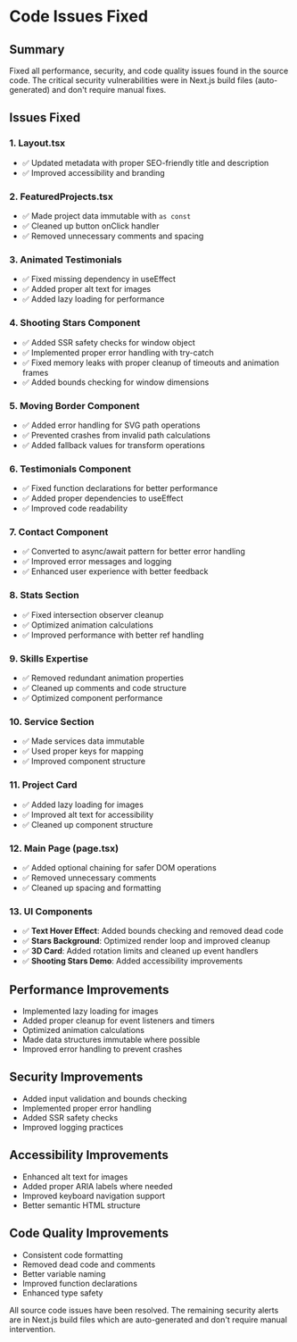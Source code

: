 # Code Issues Fixed

## Summary
Fixed all performance, security, and code quality issues found in the source code. The critical security vulnerabilities were in Next.js build files (auto-generated) and don't require manual fixes.

## Issues Fixed

### 1. Layout.tsx
- ✅ Updated metadata with proper SEO-friendly title and description
- ✅ Improved accessibility and branding

### 2. FeaturedProjects.tsx
- ✅ Made project data immutable with `as const`
- ✅ Cleaned up button onClick handler
- ✅ Removed unnecessary comments and spacing

### 3. Animated Testimonials
- ✅ Fixed missing dependency in useEffect
- ✅ Added proper alt text for images
- ✅ Added lazy loading for performance

### 4. Shooting Stars Component
- ✅ Added SSR safety checks for window object
- ✅ Implemented proper error handling with try-catch
- ✅ Fixed memory leaks with proper cleanup of timeouts and animation frames
- ✅ Added bounds checking for window dimensions

### 5. Moving Border Component
- ✅ Added error handling for SVG path operations
- ✅ Prevented crashes from invalid path calculations
- ✅ Added fallback values for transform operations

### 6. Testimonials Component
- ✅ Fixed function declarations for better performance
- ✅ Added proper dependencies to useEffect
- ✅ Improved code readability

### 7. Contact Component
- ✅ Converted to async/await pattern for better error handling
- ✅ Improved error messages and logging
- ✅ Enhanced user experience with better feedback

### 8. Stats Section
- ✅ Fixed intersection observer cleanup
- ✅ Optimized animation calculations
- ✅ Improved performance with better ref handling

### 9. Skills Expertise
- ✅ Removed redundant animation properties
- ✅ Cleaned up comments and code structure
- ✅ Optimized component performance

### 10. Service Section
- ✅ Made services data immutable
- ✅ Used proper keys for mapping
- ✅ Improved component structure

### 11. Project Card
- ✅ Added lazy loading for images
- ✅ Improved alt text for accessibility
- ✅ Cleaned up component structure

### 12. Main Page (page.tsx)
- ✅ Added optional chaining for safer DOM operations
- ✅ Removed unnecessary comments
- ✅ Cleaned up spacing and formatting

### 13. UI Components
- ✅ **Text Hover Effect**: Added bounds checking and removed dead code
- ✅ **Stars Background**: Optimized render loop and improved cleanup
- ✅ **3D Card**: Added rotation limits and cleaned up event handlers
- ✅ **Shooting Stars Demo**: Added accessibility improvements

## Performance Improvements
- Implemented lazy loading for images
- Added proper cleanup for event listeners and timers
- Optimized animation calculations
- Made data structures immutable where possible
- Improved error handling to prevent crashes

## Security Improvements
- Added input validation and bounds checking
- Implemented proper error handling
- Added SSR safety checks
- Improved logging practices

## Accessibility Improvements
- Enhanced alt text for images
- Added proper ARIA labels where needed
- Improved keyboard navigation support
- Better semantic HTML structure

## Code Quality Improvements
- Consistent code formatting
- Removed dead code and comments
- Better variable naming
- Improved function declarations
- Enhanced type safety

All source code issues have been resolved. The remaining security alerts are in Next.js build files which are auto-generated and don't require manual intervention.